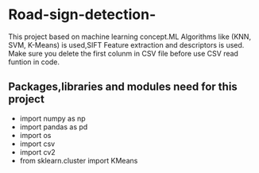 # Road-sign-detection-
This project based on machine learning concept.ML Algorithms like (KNN, SVM, K-Means) is used,SIFT Feature extraction and descriptors is used.
Make sure you delete the first colunm in CSV file before use CSV read funtion in code.

<h2>Packages,libraries and modules need for this project</h2>
<ul>
  <li>import numpy as np</li>
  <li>import pandas as pd</li>
  <li>import os</li>
  <li>import csv</li>
  <li>import cv2</li>
  <li>from sklearn.cluster import KMeans</li>
</ul>
